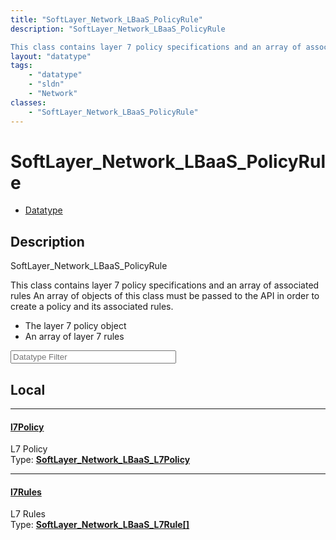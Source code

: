 ```yaml
---
title: "SoftLayer_Network_LBaaS_PolicyRule"
description: "SoftLayer_Network_LBaaS_PolicyRule 

This class contains layer 7 policy specifications and an array of associated rules... "
layout: "datatype"
tags:
    - "datatype"
    - "sldn"
    - "Network"
classes:
    - "SoftLayer_Network_LBaaS_PolicyRule"
---
```


# SoftLayer_Network_LBaaS_PolicyRule
<div id='service-datatype'>
    <ul id='sldn-reference-tabs'>
        <li id='datatype'> <a href='/reference/datatypes/SoftLayer_Network_LBaaS_PolicyRule' >Datatype</a></li>
    </ul>
</div>

## Description 


SoftLayer_Network_LBaaS_PolicyRule 

This class contains layer 7 policy specifications and an array of associated rules An array of objects of this class must be passed to the API in order to create a policy and its associated rules. <ul> <li>The layer 7 policy object </li> <li>An array of layer 7 rules </li> </ul> 





<!-- Filer BEGIN -->
<div class="view-filters">
        <div class="clearfix">
            <div class="search-input-box">
                <input placeholder="Datatype Filter" onkeyup="titleSearch(inputId='prop-input', divId='properties', elementClass='prop-row')" 
                    type="text" id="prop-input" value="" size="30" maxlength="128" class="form-text">
            </div>
        </div>
</div>
<!-- Filer END -->

<div id="properties" class="content">
<div id="localProperties" class="prop-content" >

## Local
<div class="prop-row">

-----
[l7Policy]: #l7policy
#### [l7Policy]
L7 Policy  
<span class="type-label">Type: </span>**<a href='/reference/datatypes/SoftLayer_Network_LBaaS_L7Policy'>SoftLayer_Network_LBaaS_L7Policy </a>**  



</div>
<div class="prop-row">

-----
[l7Rules]: #l7rules
#### [l7Rules]
L7 Rules  
<span class="type-label">Type: </span>**<a href='/reference/datatypes/SoftLayer_Network_LBaaS_L7Rule'>SoftLayer_Network_LBaaS_L7Rule[] </a>**  



</div>
</div>
<!-- LOCAL PROPERTY END -->

</div>


